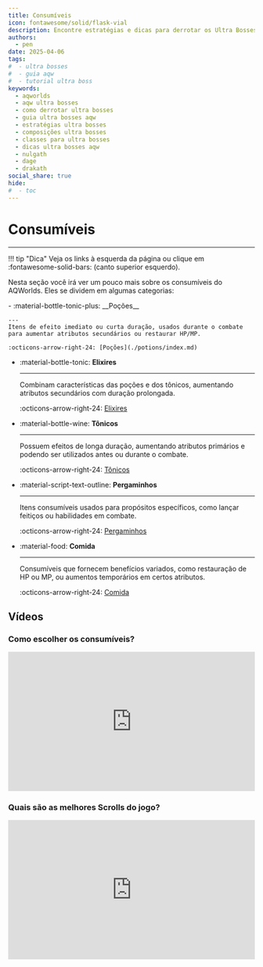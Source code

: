 ```yaml
---
title: Consumíveis
icon: fontawesome/solid/flask-vial
description: Encontre estratégias e dicas para derrotar os Ultra Bosses em AdventureQuest Worlds.
authors:
  - pen
date: 2025-04-06
tags:
#  - ultra bosses
#  - guia aqw
#  - tutorial ultra boss
keywords:
  - aqworlds
  - aqw ultra bosses
  - como derrotar ultra bosses
  - guia ultra bosses aqw
  - estratégias ultra bosses
  - composições ultra bosses
  - classes para ultra bosses
  - dicas ultra bosses aqw
  - nulgath
  - dage
  - drakath
social_share: true
hide:
#  - toc
---
```

# Consumíveis
---
!!! tip "Dica"
    Veja os links à esquerda da página ou clique em :fontawesome-solid-bars: (canto superior esquerdo).

Nesta seção você irá ver um pouco mais sobre os consumíveis do AQWorlds. Eles se dividem em algumas categorias:

<link rel="stylesheet" href="../../assets/css/alchemy.css">
<div id="alchemy-calculator"></div>
<script src="../../assets/js/ing.js"></script>
<script src="../../assets/js/alc.js"></script>

<div class="grid cards" markdown>
-   :material-bottle-tonic-plus: __Poções__

    ---
    Itens de efeito imediato ou curta duração, usados durante o combate para aumentar atributos secundários ou restaurar HP/MP.

    :octicons-arrow-right-24: [Poções](./potions/index.md)

-   :material-bottle-tonic: __Elixires__

    ---
    Combinam características das poções e dos tônicos, aumentando atributos secundários com duração prolongada.

    :octicons-arrow-right-24: [Elixires](./elixirs/index.md)

-   :material-bottle-wine: __Tônicos__

    ---
    Possuem efeitos de longa duração, aumentando atributos primários e podendo ser utilizados antes ou durante o combate.

    :octicons-arrow-right-24: [Tônicos](./tonics/index.md)

-   :material-script-text-outline: __Pergaminhos__

    ---
    Itens consumíveis usados para propósitos específicos, como lançar feitiços ou habilidades em combate.

    :octicons-arrow-right-24: [Pergaminhos](./scrolls/index.md)

-   :material-food: __Comida__

    ---
    Consumíveis que fornecem benefícios variados, como restauração de HP ou MP, ou aumentos temporários em certos atributos.

    :octicons-arrow-right-24: [Comida](./foods/index.md)
</div>


## Vídeos

### Como escolher os consumíveis?
<div style="position: relative; width: 100%; padding-bottom: 56.25%; height: 0; overflow: hidden;">
  <iframe 
    src="https://www.youtube.com/embed/Zzmp3azwedk?si=W1xxYvuB8pcXBjjk" 
    title="YouTube video player" 
    frameborder="0" 
    allow="accelerometer; autoplay; clipboard-write; encrypted-media; gyroscope; picture-in-picture; web-share" 
    referrerpolicy="strict-origin-when-cross-origin" 
    allowfullscreen 
    style="position: absolute; top: 0; left: 0; width: 100%; height: 100%;"
  ></iframe>
</div>

### Quais são as melhores Scrolls do jogo?
<div style="position: relative; width: 100%; padding-bottom: 56.25%; height: 0; overflow: hidden;">
  <iframe 
    src="https://www.youtube.com/embed/7VV33fB9NaQ?si=tTB9jsem-NeFH2aR" 
    title="YouTube video player" 
    frameborder="0" 
    allow="accelerometer; autoplay; clipboard-write; encrypted-media; gyroscope; picture-in-picture; web-share" 
    referrerpolicy="strict-origin-when-cross-origin" 
    allowfullscreen 
    style="position: absolute; top: 0; left: 0; width: 100%; height: 100%;"
  ></iframe>
</div>


